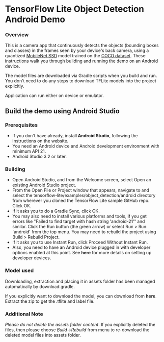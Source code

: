 # TensorFlow Lite Object Detection Android Demo

### 

### Overview

This is a camera app that continuously detects the objects (bounding  boxes and classes) in the frames seen by your device's back camera,  using a quantized [MobileNet SSD](https://github.com/tensorflow/models/tree/master/research/object_detection) model trained on the [COCO dataset](http://cocodataset.org/). These instructions walk you through building and running the demo on an Android device.

The model files are downloaded via Gradle scripts when you build and  run. You don't need to do any steps to download TFLite models into the  project explicitly.

Application can run either on device or emulator.

## 

## Build the demo using Android Studio

### 

### Prerequisites

- If you don't have already, install **Android Studio**, following the instructions on the website.
- You need an Android device and Android development environment with minimum API 21.
- Android Studio 3.2 or later.

### 

### Building

- Open Android Studio, and from the Welcome screen, select Open an existing Android Studio project.
- From the Open File or Project window that appears, navigate to and  select the tensorflow-lite/examples/object_detection/android directory  from wherever you cloned the TensorFlow Lite sample GitHub repo. Click  OK.
- If it asks you to do a Gradle Sync, click OK.
- You may also need to install various platforms and tools, if you get  errors like "Failed to find target with hash string 'android-21'" and  similar. Click the Run button (the green arrow) or select Run > Run 'android'  from the top menu. You may need to rebuild the project using Build >  Rebuild Project.
- If it asks you to use Instant Run, click Proceed Without Instant Run.
- Also, you need to have an Android device plugged in with developer options enabled at this point. See **here** for more details on setting up developer devices.

### 

### Model used

Downloading, extraction and placing it in assets folder has been managed automatically by download.gradle.

If you explicitly want to download the model, you can download from **here**. Extract the zip to get the .tflite and label file.

### 

### Additional Note

*Please do not delete the assets folder content*. If you explicitly deleted the files, then please choose *Build*->*Rebuild* from menu to re-download the deleted model files into assets folder.